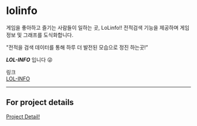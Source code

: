 # lolinfo

게임을 좋아하고 즐기는 사람들이 일하는 곳, LoLinfo!!
전적검색 기능을 제공하며 게임 정보 및 그래프를 도식화합니다.

"전적을 검색 데이터를 통해 하루 더 발전된 모습으로 정진 하는곳!” 

***LOL-INFO*** 입니다 😜

링크    
[LOL-INFO](http://lolinfo.shop/login, "google link")
* * *
## For project details
[Project Detail!](https://github.com/codestates/lolinfo/wiki, "google link")
